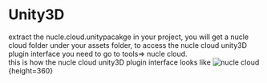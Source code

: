 # Unity3D
 
extract the nucle.cloud.unitypacakge in your project, you will get a nucle cloud folder under your assets folder,
to access the nucle cloud unity3D plugin interface you need to go to tools=> nucle cloud.  
this is how the nucle cloud unity3D plugin interface looks like
![nucle cloud](https://www.nucle.cloud/media/Unity3DPlugin.png){height=360} 

